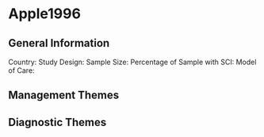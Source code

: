 # Apple1996

## General Information
Country: 
Study Design: 
Sample Size: 
Percentage of Sample with SCI:
Model of Care: 

## Management Themes


## Diagnostic Themes
